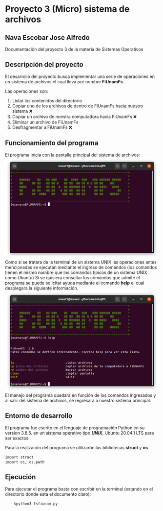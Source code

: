 # Proyecto 3 (Micro) sistema de archivos # 

## Nava Escobar Jose Alfredo ##

Documentación del proyecto 3 de la materia de Sistemas Operativos

## Descripción del proyecto ##

El desarrollo del proyecto busca implementar una serie de operaciones en un sistema de archivos  el cual lleva por nombre **FiUnamFs**.

Las operaciones son: 
1. Listar los contenidos del directorio
2. Copiar uno de los archivos de dentro de FiUnamFs hacia nuestro sistema :x:
3. Copiar un archivo de nuestra computadora hacia  FiUnamFs :x:
4. Eliminar un archivo de FiUnamFs
5. Desfragmentar a FiUnamFs :x:


## Funcionamiento del programa ##

El programa inicia con la pantalla principal del sistema de archivos:
![Pantallazo 1](./1.png)
Como si se tratara de la terminal de un sistema UNIX las operaciones antes mencionadas se ejecutan mediante el ingreso de comandos (los comandos tienen el mismo nombre que los comandos tipicos de un sistema UNIX como Ubuntu)
Si se quisiera consultar los comandos que admite el programa se puede solicitar ayuda mediante el comando **help** el cual desplegara la siguiente información.
![Pantallazo 2](./2.png)
El manejo del programa quedara en función de los comandos ingresados y al salir del sistema de archivos, se regresara a nuestro sistema principal.

## Entorno de desarrollo ##

El programa fue escrito en el lenguaje de programación Python en su version 3.8.5. en un sistema operativo tipo ***UNIX***, Ubuntu 20.04.1 LTS para ser exactos.

Para la realizacón del programa se utilizarón las bibliotecas **struct** y  **os**

    import struct
	import os, os.path

## Ejecución ##
Para ejecutar el programa basta con escribir en la terminal (estando en el directorio donde esta el documento claro):


		$python3 fsfiunam.py